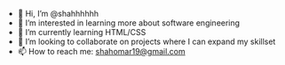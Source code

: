 - 👋 Hi, I’m @shahhhhhh
- 👀 I’m interested in learning more about software engineering
- 🌱 I’m currently learning HTML/CSS
- 💞️ I’m looking to collaborate on projects where I can expand my skillset
- 📫 How to reach me: shahomar19@gmail.com

<!---
shahhhhhh/shahhhhhh is a ✨ special ✨ repository because its `README.md` (this file) appears on your GitHub profile.
You can click the Preview link to take a look at your changes.
--->

